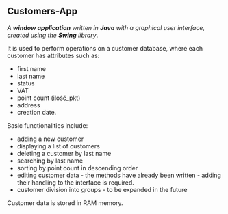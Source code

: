 ## Customers-App

*A **window application** written in **Java** with a graphical user interface, created using the **Swing** library*.

It is used to perform operations on a customer database, where each customer has attributes such as: 
* first name 
* last name 
* status 
* VAT
* point count (ilość_pkt) 
* address 
* creation date.

Basic functionalities include:
* adding a new customer 
* displaying a list of customers 
* deleting a customer by last name 
* searching by last name 
* sorting by point count in descending order 
* editing customer data - the methods have already been written - adding their handling to the interface is required.
* customer division into groups - to be expanded in the future

Customer data is stored in RAM memory.
